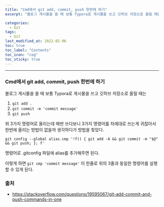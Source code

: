 ```yaml
---
title: "Cmd에서 git add, commit, push 한번에 하기"
excerpt: "블로그 게시물을 쓸 때 보통 Typora로 게시물을 쓰고 깃허브 저장소로 올릴 때는 위 3가지 명령어로 올리는데 매번 쓰다보니 3가지 명령어를 차례대로 쓰는게 귀찮아서 한번에 올리는 방법이 없을까 생각하다가 방법을 찾았다. "

categories:
  - Git
tags:
  - Git
last_modified_at: 2022-02-06 
toc: true
toc_label: "Contents"
toc_icon: "cog"
toc_sticky: true
---
```


---


### Cmd에서 git add, commit, push 한번에 하기

블로그 게시물을 쓸 때 보통 Typora로 게시물을 쓰고 깃허브 저장소로 올릴 때는  

1. `git add .` 
2. `git commit -m 'commit message'` 
3. `git push` 

위 3가지 명령어로 올리는데 매번 쓰다보니 3가지 명령어를 차례대로 쓰는게 귀찮아서 한번에 올리는 방법이 없을까 생각하다가 방법을 찾았다. 

`git config --global alias.cmp '!f() { git add -A && git commit -m "$@" && git push; }; f'`

명령어로 .gitconfig 파일에 alias를 추가해주면 된다.

이렇게 하면 `git cmp 'commit message'` 이 한줄로 위의 3줄과 동일한 명령어를 실행할 수 있게 된다. 



### 출처

- <https://stackoverflow.com/questions/19595067/git-add-commit-and-push-commands-in-one>
